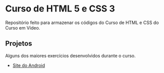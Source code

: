 # Curso de HTML 5 e CSS 3
Repositório feito para armazenar os códigos do Curso de HTML e CSS do Curso em Vídeo.

## Projetos
Alguns dos maiores exercícios desenvolvidos durante o curso.
- <a href="desafios/d010/" target="_blank">Site do Android</a>
